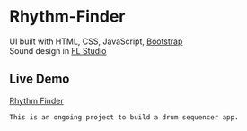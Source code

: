 # Rhythm-Finder

UI built with HTML, CSS, JavaScript, [Bootstrap](https://getbootstrap.com/)\
Sound design in [FL Studio](https://www.image-line.com/)

## Live Demo
[Rhythm Finder](https://ericfrancey.github.io/Rhythm-Finder/)


```md
This is an ongoing project to build a drum sequencer app.
```


